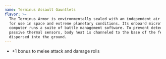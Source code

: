```yaml
---
name: Terminus Assault Gauntlets
flavor: >-
  The Terminus Armor is environmentally sealed with an independent air supply
  for use in space and extreme planetary conditions. Its onboard microframe
  computer runs a suite of battle management software. To prevent detection by
  passive thermal sensors, body heat is channeled to the base of the feet and
  dispersed into the ground.
---
```

- +1 bonus to melee attack and damage rolls